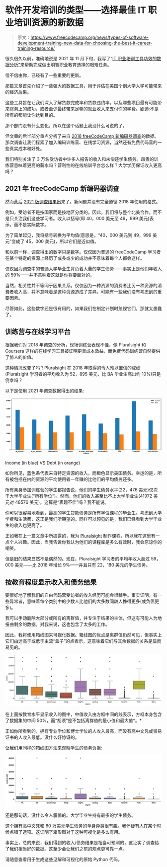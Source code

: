 # 软件开发培训的类型——选择最佳 IT 职业培训资源的新数据

> 原文：<https://www.freecodecamp.org/news/types-of-software-development-training-new-data-for-choosing-the-best-it-career-training-resource/>

很久很久以前，准确地说是 2021 年 11 月下旬，我写了“[IT 职业培训工具功效的数据分析”](https://www.freecodecamp.org/news/types-of-software-development-training/)来帮助完成做出明智职业教育选择的艰难任务。

信不信由你，已经有了一些重要的更新。

那篇文章首先介绍了一些强大的数据工具，用于评估在美国个别大学入学可能带来的经济后果。

这些工具旨在让我们深入了解贷款完成率和贷款违约率。以及哪些项目最有可能带来财务上的成功，或者至少最终带来足够的就业收入来支付你的学费。剧透:不是所有的都能让你达到目的。

那个部门没有什么变化，所以在这个话题上我没什么可说的了。

但文章的后半部分重点分析了来自 [2018 freeCodeCamp 新编码器调查](https://www.kaggle.com/freecodecamp/freecodecamp-2018-new-coder-survey-of-30k-devs)的数据。那次调查让我们探索了加入编码训练营、在线学习资源，当然还有免费代码营的一些真实成本和好处。

我们特别关注了 3 万名受访者中许多人报告的收入和未偿还学生债务。昂贵的训练营意味着更高的薪水吗？营利性的在线培训平台怎么样？大学学历保证收入更高吗？

## 2021 年 freeCodeCamp 新编码器调查

然而此后 [2021 版调查结果](https://www.freecodecamp.org/news/2021-new-coder-survey-18000-people-share-how-theyre-learning-to-code/)出来了。新问题并没有完全遵循 2018 年使用的格式。

例如，受访者不是按国家而是按地区分类的。因此，我们将与整个北美合作，而不是只关注我们这些学习者。收入以括号(即 40，000 美元至 49，999 美元)表示，而不是实际数字。

为了简单起见，我将括号转换为平均值(意思是，“40，000 美元到 49，999 美元”变成了 45，000 美元)，所以它们是近似值。

和以前一样，调查得出的数字只是数字。仅仅因为普通的 freeCodeCamp 学习者在某个特定的资源上经历了或多或少的成功并不意味着每个人都会这样。

仅仅因为调查中的普通大学毕业生背负着大量的学生债务——事实上是他们年收入的 59%——并不意味着这就是你将要面对的。

当然，相关性并不等同于因果关系。仅仅因为一种资源的消费者比另一种资源的消费者收入高，并不意味着是这种资源造成了差异。可能有一些我们没有考虑到的重要因素。

尽管如此，这些数字还是很有用的，如果我们在制定计划时忽视它们，那就太愚蠢了。

## 训练营与在线学习平台

根据我们对 2018 年调查的分析，现场训练营表现不佳，像 Pluralsight 和 Coursera 这样的在线学习工具被证明更具成本效益，而免费代码训练营自然提供了惊人的价值。

这种情况改变了吗？Pluralsight 在 2018 年取得的令人难以置信的成绩(Pluralsight 学习者的平均收入为 52，895 美元，比 BA 毕业生高出约 10%)只是侥幸吗？

以下是使用 2021 年调查数据得出的结果:

![21_income_debt_resource.png](img/42cdbeb20157252ed9c3f522aa1e863a.png)

Income (in blue) VS Debt (in orange)

如你所见，蓝色条代表来自特定资源的收入，而橙色显示美国债务。幸运的是，所有被包括在内的资源的平均使用者一年赚的比他们的平均债务还多。

所有亲身参加训练营的学生都报告说，他们的学生债务水平(22，476 美元)仅次于大学毕业生(“所有学位”)。然而，他们的收入甚至比不上大学毕业生(41972 美元对 48576 美元)。这算是“表现不佳”吗？我不能说。

你可以很容易地看到，最高的学生贷款债务是所有学位课程的毕业生。考虑到大学学费和生活费，这正是我们所期望的。同样可以预见的是，我们已经看到大学毕业生的收入也更高了。

正如我在上一篇文章中所披露的，我为 [Pluralsight](https://pluralsight.pxf.io/P0x6) 制作课程，所以我在这里有一点个人兴趣。因此，当我告诉你我认为他们的课程库是多么有效时，我会原谅你的嘲笑。

但是旧的结果显然不是偶然的。现在，Pluralsight 学习者的平均年收入超过 59，000 美元——比 2018 年增长 9%——并且只有 22，180 美元的学生债务。

## 按教育程度显示收入和债务结果

要很好地了解我们的自由代码营受访者的收入经历可能会很棘手。事实证明，有一些异常者，意味着每个类别中的少数人比他们的大多数同龄人挣得更多(或负债更多)。

我可以手动删除大部分或所有的离群值，并专注于结果的主体，但这有可能人为地扭曲剩余的数据。对我来说，这也包含了太多的工作。

因此，我将使用箱线图来可视化数据。箱线图的优点是离群值仍然可见，但事实上它们由远高于或低于主流“盒子”的点表示，这意味着它们与其余数据的关系是显而易见的。

![21_income_college_box-1](img/0b26dbec9ebcd4fa4b73573a460496b7.png)

在上面按教育水平显示收入的图中，中值收入由方框中间的线表示，方框本身包含了数据集的中间 50%，而“胡须”是不包括离群值的最小值和最大值*。*

正如你所看到的，拥有专业学位和博士学位的人收入最高，而没有高中文凭或贸易证书的人收入最低。没什么好惊讶的。

让我们用同样的箱线图方法来观察学生的债务负担:

![21_debt_college_box-1](img/7867136ab51465b8754487d1c4360aa5.png)

还是那句话，没什么令人震惊的。大学毕业生持有最多的学生债务。

这个拥有高中文凭和 60 万美元学生债务的单身异类很有趣。我怀疑有人在某个时候点错了选项。这证明了箱形图对于这种可视化是多么有用。

事实上，总的来说，我们得到的收入/债务结果是相当可预测的，这证实了调查给了我们相当好的数据。这至少会让我们之前的观点更可靠一点。

请随意查看用于生成这些见解和可视化的原始 Python 代码。
